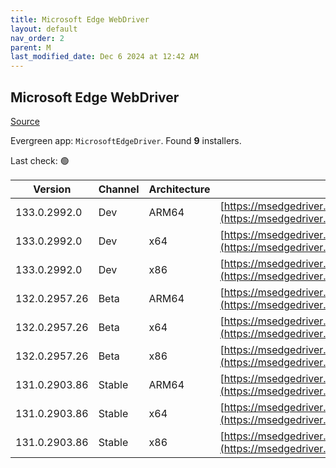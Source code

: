 ```yaml
---
title: Microsoft Edge WebDriver
layout: default
nav_order: 2
parent: M
last_modified_date: Dec 6 2024 at 12:42 AM
---
```


## Microsoft Edge WebDriver

[Source](https://www.microsoft.com/edge)

Evergreen app: `MicrosoftEdgeDriver`. Found **9** installers.

Last check: 🟢

| Version       | Channel | Architecture | URI                                                                                                                                            |
| ------------- | ------- | ------------ | ---------------------------------------------------------------------------------------------------------------------------------------------- |
| 133.0.2992.0  | Dev     | ARM64        | [https://msedgedriver.azureedge.net/133.0.2992.0/edgedriver_arm64.zip](https://msedgedriver.azureedge.net/133.0.2992.0/edgedriver_arm64.zip)   |
| 133.0.2992.0  | Dev     | x64          | [https://msedgedriver.azureedge.net/133.0.2992.0/edgedriver_win64.zip](https://msedgedriver.azureedge.net/133.0.2992.0/edgedriver_win64.zip)   |
| 133.0.2992.0  | Dev     | x86          | [https://msedgedriver.azureedge.net/133.0.2992.0/edgedriver_win32.zip](https://msedgedriver.azureedge.net/133.0.2992.0/edgedriver_win32.zip)   |
| 132.0.2957.26 | Beta    | ARM64        | [https://msedgedriver.azureedge.net/132.0.2957.26/edgedriver_arm64.zip](https://msedgedriver.azureedge.net/132.0.2957.26/edgedriver_arm64.zip) |
| 132.0.2957.26 | Beta    | x64          | [https://msedgedriver.azureedge.net/132.0.2957.26/edgedriver_win64.zip](https://msedgedriver.azureedge.net/132.0.2957.26/edgedriver_win64.zip) |
| 132.0.2957.26 | Beta    | x86          | [https://msedgedriver.azureedge.net/132.0.2957.26/edgedriver_win32.zip](https://msedgedriver.azureedge.net/132.0.2957.26/edgedriver_win32.zip) |
| 131.0.2903.86 | Stable  | ARM64        | [https://msedgedriver.azureedge.net/131.0.2903.86/edgedriver_arm64.zip](https://msedgedriver.azureedge.net/131.0.2903.86/edgedriver_arm64.zip) |
| 131.0.2903.86 | Stable  | x64          | [https://msedgedriver.azureedge.net/131.0.2903.86/edgedriver_win64.zip](https://msedgedriver.azureedge.net/131.0.2903.86/edgedriver_win64.zip) |
| 131.0.2903.86 | Stable  | x86          | [https://msedgedriver.azureedge.net/131.0.2903.86/edgedriver_win32.zip](https://msedgedriver.azureedge.net/131.0.2903.86/edgedriver_win32.zip) |
